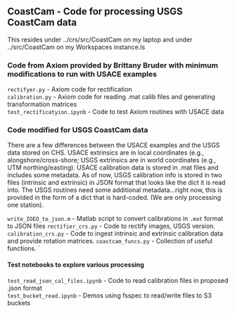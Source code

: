 ## CoastCam - Code for processing USGS CoastCam data

This resides under ../crs/src/CoastCam on my laptop and under ../src/CoastCam on my Workspaces instance.ls

### Code from Axiom provided by Brittany Bruder with minimum modifications to run with USACE examples

`rectifyer.py` - Axiom code for rectification  
`calibration.py` - Axiom code for reading .mat calib files and generating transformation matrices  
`test_rectificatyion.ipynb` - Code to test Axiom routines with USACE data  


### Code modified for USGS CoastCam data
There are a few differences between the USACE examples and the USGS data stored on CHS. USACE extrinsics are in local coordinates (e.g., alongshore/cross-shore; USGS extrinsics are in world coordinates (e.g., UTM northing/easting). USACE calibration data is stored in .mat files and includes some metadata. As of now, USGS calibration info is stored in two files (intrinsic and extrinsic) in JSON format that looks like the dict it is read into. The USGS routines need some additional metadata...right now, this is provided in the form of a dict that is hard-coded. (We are only processing one station).

`write_IOEO_to_json.m` - Matlab script to convert calibrations in `.mat` format to JSON files
`rectifier_crs.py` - Code to rectify images, USGS version.
`calibration_crs.py` - Code to ingest intrinsic and extrinsic calibration data and provide rotation matrices.
`coastcam_funcs.py` - Collection of useful functions.
`

#### Test notebooks to explore various processing

`test_read_json_cal_files.ipynb` - Code to read calibration files in proposed .json format  
`test_bucket_read.ipynb` - Demos using fsspec to read/write files to S3 buckets


